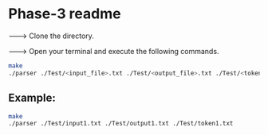 # Phase-3 readme

---> Clone the directory.

---> Open your terminal and execute the following commands.

```bash
make
./parser ./Test/<input_file>.txt ./Test/<output_file>.txt ./Test/<token_file.txt>
```

## Example:
```bash
make
./parser ./Test/input1.txt ./Test/output1.txt ./Test/token1.txt
```
